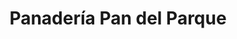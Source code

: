 ---
title: "Panadería Pan del Parque"
url: /quito/panaderia-pan-del-parque-aurora-estrada/
shop: panadería
---